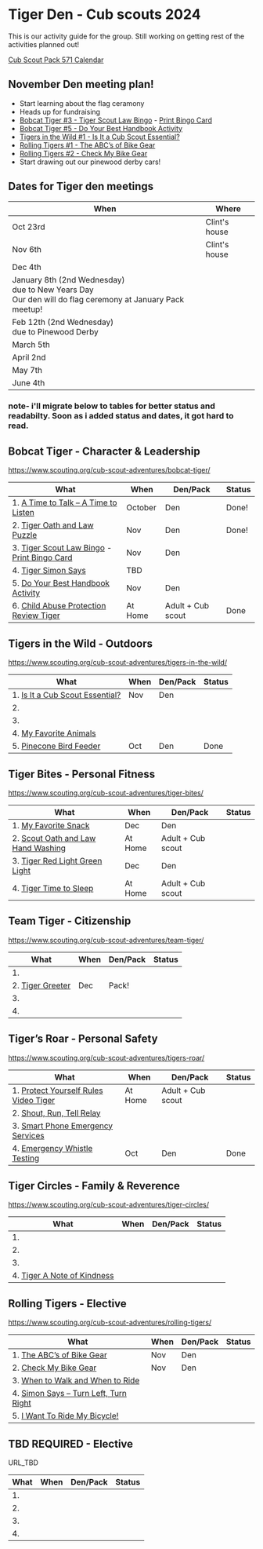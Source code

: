 # Tiger Den - Cub scouts 2024

This is our activity guide for the group.  Still working on getting rest of the activities planned out!

[Cub Scout Pack 571 Calendar](https://cubpack571.org/pack-571-calendar)

## November Den meeting plan!
- Start learning about the flag ceramony
- Heads up for fundraising
- [Bobcat Tiger #3 - Tiger Scout Law Bingo](https://www.scouting.org/cub-scout-activities/tiger-scout-law-bingo/) - [Print Bingo Card](https://filestore.scouting.org/filestore/cubscouts/adventure-resources/tiger/Tiger%20Bobcat%203%20Scout%20Law%20Bingo.pdf)
- [Bobcat Tiger #5 - Do Your Best Handbook Activity](https://www.scouting.org/cub-scout-activities/do-your-best-handbook-activity/)
- [Tigers in the Wild #1 - Is It a Cub Scout Essential?](https://www.scouting.org/cub-scout-activities/is-it-a-cub-scout-essential/)
- [Rolling Tigers #1 - The ABC’s of Bike Gear](https://www.scouting.org/cub-scout-activities/the-abcs-of-bike-gear/)
- [Rolling Tigers #2 - Check My Bike Gear](https://www.scouting.org/cub-scout-activities/check-my-bike-gear/)
- Start drawing out our pinewood derby cars!

## Dates for Tiger den meetings

| When| Where | 
| --- | --- | 
| Oct 23rd | Clint's house |
| Nov 6th | Clint's house |
| Dec 4th |  |
| January 8th (2nd Wednesday)</br> due to New Years Day</br>Our den will do flag ceremony at January Pack meetup! |  |
| Feb 12th (2nd Wednesday)</br>due to Pinewood Derby |   |
| March 5th |   |
| April 2nd |   |
| May 7th |   |
| June 4th |   |

### note- i'll migrate below to tables for better status and readabilty. Soon as i added status and dates, it got hard to read.
## Bobcat Tiger - Character & Leadership
https://www.scouting.org/cub-scout-adventures/bobcat-tiger/

| What | When | Den/Pack | Status |
| --- | --- | --- | --- |
| 1. [A Time to Talk – A Time to Listen](https://www.scouting.org/cub-scout-activities/a-time-to-talk-a-time-to-listen/) | October | Den |  Done! |
| 2. [Tiger Oath and Law Puzzle](https://www.scouting.org/cub-scout-activities/tiger-oath-and-law-puzzle/) | Nov | Den | Done! | 
| 3. [Tiger Scout Law Bingo](https://www.scouting.org/cub-scout-activities/tiger-scout-law-bingo/) - [Print Bingo Card](https://filestore.scouting.org/filestore/cubscouts/adventure-resources/tiger/Tiger%20Bobcat%203%20Scout%20Law%20Bingo.pdf) | Nov | Den |  |
| 4. [Tiger Simon Says](https://www.scouting.org/cub-scout-activities/tiger-simon-says/) | TBD |  |  |
| 5. [Do Your Best Handbook Activity](https://www.scouting.org/cub-scout-activities/do-your-best-handbook-activity/) | Nov | Den |  |
| 6. [Child Abuse Protection Review Tiger](https://www.scouting.org/cub-scout-activities/child-abuse-protection-review-tiger/) | At Home | Adult + Cub scout | Done |

## Tigers in the Wild - Outdoors
https://www.scouting.org/cub-scout-adventures/tigers-in-the-wild/

| What | When | Den/Pack | Status |
| --- | --- | --- | --- |
| 1. [Is It a Cub Scout Essential?](https://www.scouting.org/cub-scout-activities/is-it-a-cub-scout-essential/) | Nov | Den |  |
| 2. []() |  |  |  |
| 3. []() |  |  |  |
| 4. [My Favorite Animals](https://www.scouting.org/cub-scout-activities/my-favorite-animals/) |  |  |  |
| 5. [Pinecone Bird Feeder](https://www.scouting.org/cub-scout-activities/pinecone-bird-feeder/) | Oct | Den | Done |

## Tiger Bites - Personal Fitness
https://www.scouting.org/cub-scout-adventures/tiger-bites/

| What | When | Den/Pack | Status |
| --- | --- | --- | --- |
| 1. [My Favorite Snack](https://www.scouting.org/cub-scout-activities/my-favorite-snack/) | Dec | Den |  |
| 2. [Scout Oath and Law Hand Washing](https://www.scouting.org/cub-scout-activities/scout-oath-and-law-hand-washing/)  | At Home | Adult + Cub scout |  |
| 3. [Tiger Red Light Green Light](https://www.scouting.org/cub-scout-activities/tiger-red-light-green-light/) | Dec | Den |  |
| 4. [Tiger Time to Sleep](https://www.scouting.org/cub-scout-activities/tiger-time-to-sleep/) | At Home | Adult + Cub scout |  |

## Team Tiger - Citizenship
https://www.scouting.org/cub-scout-adventures/team-tiger/

| What | When | Den/Pack | Status |
| --- | --- | --- | --- |
| 1. []() |  |  |  |
| 2. [Tiger Greeter](https://www.scouting.org/cub-scout-activities/tiger-greeter/) | Dec | Pack! |  |
| 3. []() |  |  |  |
| 4. []() |  |  |  |

## Tiger’s Roar - Personal Safety
https://www.scouting.org/cub-scout-adventures/tigers-roar/

| What | When | Den/Pack | Status |
| --- | --- | --- | --- |
| 1. [Protect Yourself Rules Video Tiger](https://www.scouting.org/cub-scout-activities/protect-yourself-rules-video-tiger/) | At Home | Adult + Cub scout |  |
| 2. [Shout, Run, Tell Relay](https://www.scouting.org/cub-scout-activities/shout-run-tell-relay/) |  |  |  |
| 3. [Smart Phone Emergency Services](https://www.scouting.org/cub-scout-activities/smart-phone-emergency-services/) |  |  |  |
| 4. [Emergency Whistle Testing](https://www.scouting.org/cub-scout-activities/emergency-whistle-testing/) | Oct | Den | Done |

## Tiger Circles - Family & Reverence
https://www.scouting.org/cub-scout-adventures/tiger-circles/

| What | When | Den/Pack | Status |
| --- | --- | --- | --- |
| 1. []() |  |  |  |
| 2. []() |  |  |  |
| 3. []() |  |  |  |
| 4. [Tiger A Note of Kindness](https://www.scouting.org/cub-scout-activities/tiger-a-note-of-kindness/) |  |  |  |

## Rolling Tigers - Elective
https://www.scouting.org/cub-scout-adventures/rolling-tigers/

| What | When | Den/Pack | Status |
| --- | --- | --- | --- |
| 1. [The ABC’s of Bike Gear](https://www.scouting.org/cub-scout-activities/the-abcs-of-bike-gear/) | Nov | Den |  |
| 2. [Check My Bike Gear](https://www.scouting.org/cub-scout-activities/check-my-bike-gear/) | Nov | Den |  |
| 3. [When to Walk and When to Ride](https://www.scouting.org/cub-scout-activities/when-to-walk-and-when-to-ride/) |  |  |  |
| 4. [Simon Says – Turn Left, Turn Right](https://www.scouting.org/cub-scout-activities/simon-says-turn-left-turn-right/) |  |  |  |
| 5. [I Want To Ride My Bicycle!](https://www.scouting.org/cub-scout-activities/i-want-to-ride-my-bicycle/) |  |  |  |

## TBD REQUIRED - Elective
URL_TBD

| What | When | Den/Pack | Status |
| --- | --- | --- | --- |
| 1. []() |  |  |  |
| 2. []() |  |  |  |
| 3. []() |  |  |  |
| 4. []() |  |  |  |
